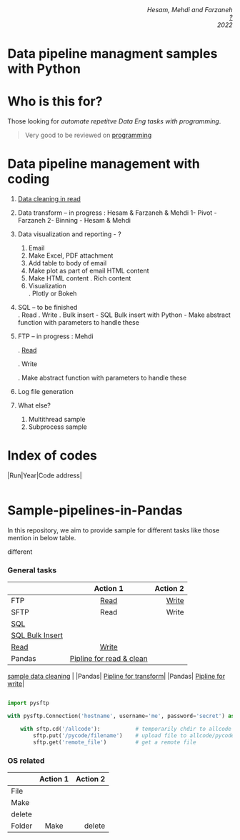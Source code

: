 
<div align="right" style="text-align:middle"><i>Hesam, Mehdi and Farzaneh
<br><a href="">?</a><br>2022</i>
</div>

# Data pipeline managment samples with Python



# Who is this for?
Those looking for *automate repetitve Data Eng tasks with programming*. 

> Very good to be reviewed on [programming](https://norvig.com/21-days.html) 


# Data pipeline management with coding 

1. [Data cleaning in read](https://github.com/jupihes/Sample-pipelines-in-Pandas/blob/main/pandas%20sample%20pipeline.py)
2. Data transform – in progress : Hesam & Farzaneh & Mehdi 
    1- Pivot - Farzaneh 
    2- Binning - Hesam & Mehdi 
    
3. Data visualization and reporting - ?  
    1. Email  
    2. Make Excel, PDF attachment 
    3. Add table to body of email 
    4. Make plot as part of email HTML content 
    5. Make HTML content 
        . Rich content 
    6. Visualization  
        . Plotly or Bokeh 
4. SQL – to be finished  
    . Read 
    . Write 
    . Bulk insert 
        - SQL Bulk insert with Python 
        - Make abstract function with parameters to handle these 
5. FTP – in progress : Mehdi 

    . [Read](https://github.com/jupihes/Sample-pipelines-in-Pandas/blob/main/ftp_read.py) 
    
    . Write 
    
    . Make abstract function with parameters to handle these 
    
6. Log file generation

8. What else?  
    1. Multithread sample 
    2. Subprocess sample 

  

# Index of codes



|Run|Year|Code address|




![]()




# Sample-pipelines-in-Pandas

In this repository, we aim to provide sample for different tasks like those mention in below table.

different


### General tasks
|    |   Action 1    |Action 2|
|----------|:-------------:|------:|
| FTP | [Read](https://github.com/jupihes/Sample-pipelines-in-Pandas/blob/main/ftp%20actions.md#read-files-from-ftp) | [Write](https://github.com/jupihes/Sample-pipelines-in-Pandas/blob/main/ftp%20actions.md#write-file-to-ftp)| 
| SFTP | Read | Write| 
| [SQL](https://github.com/jupihes/Sample-pipelines-in-Pandas/blob/main/SQL%20via%20python.py) 
|[SQL Bulk Insert]()
[Read]() | [Write]()| 
|Pandas| [Pipline for read & clean](https://github.com/jupihes/Sample-pipelines-in-Pandas/blob/main/pandas%20sample%20pipeline.py)
[sample data cleaning](https://github.com/jupihes/Sample-pipelines-in-Pandas/blob/main/pandas%20sample%20pipeline.py)
[]()
|
|Pandas| [Pipline for transform]()|
|Pandas| [Pipline for write]()|




```python

import pysftp

with pysftp.Connection('hostname', username='me', password='secret') as sftp:

    with sftp.cd('/allcode'):           # temporarily chdir to allcode
        sftp.put('/pycode/filename')  	# upload file to allcode/pycode on remote
        sftp.get('remote_file')         # get a remote file
```

### OS related
|    |   Action 1    |Action 2|
|----------|:-------------:|------:|
| File | 
Make |
delete |
| Folder| Make | delete  |


